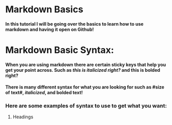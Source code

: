 # Markdown Basics

#### In this tutorial I will be going over the basics to learn how to use markdown and having it open on Github!

# Markdown Basic Syntax:

#### When you are using markdown there are certain sticky keys that help you get your point across. Such as *this is italicized right?* and **this is bolded right?**

#### There is many different syntax for what you are looking for such as #size of text#, *italicized*, and **bolded text**!

### Here are some examples of syntax to use to get what you want:

1. Headings 


